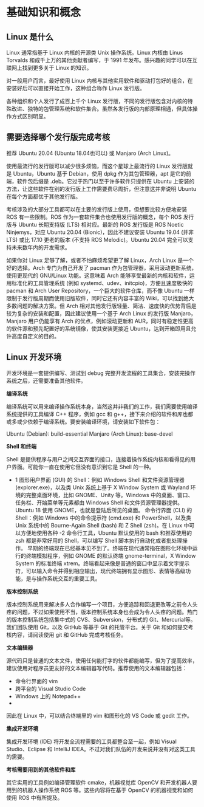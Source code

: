 # 基础知识和概念

## Linux 是什么
Linux 通常指基于 Linux 内核的开源类 Unix 操作系统。Linux 内核由 Linus Torvalds 和成千上万的其他贡献者编写，于 1991 年发布。感兴趣的同学可以在互联网上找到更多关于 Linux 的知识。

对一般用户而言，最好使用 Linux 内核与其他实用软件和驱动打包好的组合，在安装好后可以直接开始工作，这种组合称作 Linux 发行版。

各种组织和个人发行了成百上千个 Linux 发行版，不同的发行版包含对内核的特殊改进、独特的包管理系统和软件集合。虽然各发行版的内部原理相通，但具体操作方式区别明显。

## 需要选择哪个发行版完成考核
推荐 Ubuntu 20.04 (Ubuntu 18.04也可以) 或 Manjaro (Arch Linux)。

使用最流行的发行版可以减少很多烦恼，而这个星球上最流行的 Linux 发行版就是 Ubuntu，Ubuntu 基于 Debian，使用 dpkg 作为其包管理器，apt 是它的前端，软件包后缀是 .deb。它过于热门以至于许多软件只提供在 Ubuntu 上安装的方法，让这些软件在别的发行版上工作需要费尽周折，但注意这并非说明 Ubuntu 在每个方面都优于其他发行版。

考核涉及的大部分工具都可以在主要的发行版上使用，但想要比较方便地安装 ROS 有一些限制。ROS 作为一套软件集合也使用发行版的概念，每个 ROS 发行版与 Ubuntu 长期支持版 (LTS) 相对应。最新的 ROS 发行版是 ROS Noetic Ninjemys，对应 Ubuntu 20.04 (Bionic)，因此不建议安装 Ubuntu 19.04 (并非 LTS) 或比 17.10 更老的版本 (不支持 ROS Melodic)。Ubuntu 20.04 完全可以支持未来数年内的开发需求。

如果你对 Linux 足够了解，或者不怕麻烦希望更了解 Linux，Arch Linux 是一个好的选择。Arch 专门为自己开发了 pacman 作为包管理器，采用滚动更新系统，使用更现代的 GNU/Linux 功能。这意味着 Arch 能够享受最新的内核和软件，运用标准化的工具管理系统 (例如 systemd、udev、initcpio)，方便且速度极快的 pacman 和 Arch User Repository，一个巨大的软件仓库，而不像 Ubuntu 一样限制于发行版周期而使用旧版软件，同时它还有内容丰富的 Wiki，可以找到绝大多数问题的解决方案。但 Arch 相对其他发行版轻量、简洁、速度快的优势背后是较为复杂的安装和配置，因此建议使用一个基于 Arch Linux 的发行版 Manjaro，Manjaro 用户仍能享有 Arch 的优点，例如滚动更新和 AUR，同时有稳定性更高的软件源和预先配置好的系统镜像，使其安装更接近 Ubuntu，达到开箱即用且允许高度自定义的目的。

## Linux 开发环境

开发环境是一套提供编写、测试到 debug 完整开发流程的工具集合，安装完操作系统之后，还需要准备其他软件。

**编译系统**

编译系统可以用来编译操作系统本身，当然这并非我们的工作，我们需要使用编译系统提供的工具编译 C++ 程序，例如 gcc 和 g++，接下来介绍的软件和库也都或多或少依赖于编译系统。要安装编译环境，请安装如下软件包：

Ubuntu (Debian): build-essential
Manjaro (Arch Linux): base-devel

**Shell 和终端**

Shell 是提供程序与用户之间交互界面的接口，连接着操作系统内核和看得见的用户界面。可能你一直在使用它但没有意识到它是 Shell 的一种。

- 1 图形用户界面 (GUI) 的 Shell：例如 Windows Shell 和文件资源管理器 (explorer.exe)，以及类 Unix 系统上基于 X Window System 或 Wayland 环境的完整桌面环境，比如 GNOME、Unity 等。Windows 中的桌面、窗口、任务栏、开始菜单等元素都由 Windows Shell 和文件资源管理器提供。Ubuntu 18 使用 GNOME，也就是登陆后所见的桌面。
命令行界面 (CLI) 的 Shell：例如 Windows 中的命令提示符 (cmd.exe) 和 PowerShell，以及类 Unix 系统中的 Bourne-Again Shell (bash) 和 Z Shell (zsh)。在 Linux 中可以方便地使用各种
-2 命令行工具，Ubuntu 默认使用的 bash 和推荐使用的 zsh 都是非常好用的 Shell，可以编写 Shell 脚本执行自动化或者批处理操作。
早期的终端现在已经基本见不到了。终端在现代通常指在图形化环境中运行的终端模拟程序，例如 GNOME 的默认终端 gnome-terminal，X Window System 的标准终端 xtrem。终端看起来像是普通的窗口中显示着文字提示符，可以输入命令并得到相应输出，现代终端拥有显示图形、表情等高级功能，是与操作系统交互的重要工具。

**版本控制系统**

版本控制系统用来解决多人合作编写一个项目，方便追踪和回退更改等之前令人头疼的问题，不过如果使用不当，版本控制系统本身也会成为令人头疼的问题。热门的版本控制系统包括集中式的 CVS、Subversion，分布式的 Git、Mercurial等。
我们团队使用 Git，以及 GitHub 等基于 Git 的托管平台。关于 Git 和如何提交考核内容，请阅读使用 git 和 GitHub 完成考核任务。

**文本编辑器**

源代码只是普通的文本文件，使用任何能打字的软件都能编写，但为了提高效率，建议使用对程序员更友好的文本编辑器写代码。推荐使用的文本编辑器包括：

- 命令行界面的 vim
- 跨平台的 Visual Studio Code
- Windows 上的 Notepad++
- 
因此在 Linux 中，可以结合终端里的 vim 和图形化的 VS Code 或 gedit 工作。

**集成开发环境**

集成开发环境 (IDE) 将开发全流程需要的工具都整合至一起，例如 Visual Studio、Eclipse 和 IntelliJ IDEA。不过对我们队伍的开发来说并没有对这类工具的需要。

**考核需要用到的其他软件和库**

其它实用的工具例如编译管理软件 cmake，机器视觉库 OpenCV 和开发机器人要用到的机器人操作系统 ROS 等。这些内容将在基于 OpenCV 的机器视觉和如何使用 ROS 中有所提及。
